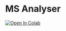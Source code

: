 # MS Analyser

[![Open In Colab](https://colab.research.google.com/assets/colab-badge.svg)](https://colab.research.google.com/github/thefindersteam/ms_analyser/blob/master/tranquility_score_calc.ipynb)
